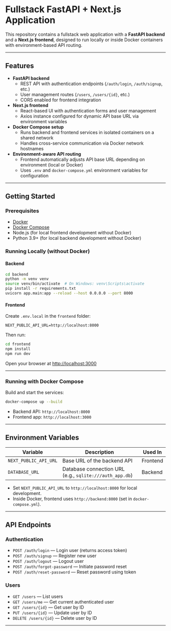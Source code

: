 
# Fullstack FastAPI + Next.js Application

This repository contains a fullstack web application with a **FastAPI backend** and a **Next.js frontend**, designed to run locally or inside Docker containers with environment-based API routing.

---

## Features

- **FastAPI backend**
  - REST API with authentication endpoints (`/auth/login`, `/auth/signup`, etc.)
  - User management routes (`/users`, `/users/{id}`, etc.)
  - CORS enabled for frontend integration
- **Next.js frontend**
  - React-based UI with authentication forms and user management
  - Axios instance configured for dynamic API base URL via environment variables
- **Docker Compose setup**
  - Runs backend and frontend services in isolated containers on a shared network
  - Handles cross-service communication via Docker network hostnames
- **Environment-aware API routing**
  - Frontend automatically adjusts API base URL depending on environment (local or Docker)
  - Uses `.env` and `docker-compose.yml` environment variables for configuration

---

## Getting Started

### Prerequisites

- [Docker](https://docs.docker.com/get-docker/)
- [Docker Compose](https://docs.docker.com/compose/install/)
- Node.js (for local frontend development without Docker)
- Python 3.9+ (for local backend development without Docker)

### Running Locally (without Docker)

#### Backend

```bash
cd backend
python -m venv venv
source venv/bin/activate  # On Windows: venv\Scripts\activate
pip install -r requirements.txt
uvicorn app.main:app --reload --host 0.0.0.0 --port 8000
````

#### Frontend

Create `.env.local` in the `frontend` folder:

```env
NEXT_PUBLIC_API_URL=http://localhost:8000
```

Then run:

```bash
cd frontend
npm install
npm run dev
```

Open your browser at [http://localhost:3000](http://localhost:3000)

---

### Running with Docker Compose

Build and start the services:

```bash
docker-compose up --build
```

* Backend API: `http://localhost:8000`
* Frontend app: `http://localhost:3000`

---

## Environment Variables

| Variable              | Description                                             | Used In  |
| --------------------- | ------------------------------------------------------- | -------- |
| `NEXT_PUBLIC_API_URL` | Base URL of the backend API                             | Frontend |
| `DATABASE_URL`        | Database connection URL (e.g., `sqlite:///auth_app.db`) | Backend  |

* Set `NEXT_PUBLIC_API_URL` to `http://localhost:8000` for local development.
* Inside Docker, frontend uses `http://backend:8000` (set in `docker-compose.yml`).

---

## API Endpoints

### Authentication

* `POST /auth/login` — Login user (returns access token)
* `POST /auth/signup` — Register new user
* `POST /auth/logout` — Logout user
* `POST /auth/forgot-password` — Initiate password reset
* `POST /auth/reset-password` — Reset password using token

### Users

* `GET /users` — List users
* `GET /users/me` — Get current authenticated user
* `GET /users/{id}` — Get user by ID
* `PUT /users/{id}` — Update user by ID
* `DELETE /users/{id}` — Delete user by ID

---

